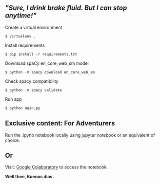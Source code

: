 ## _"Sure, I drink brake fluid. But I can stop anytime!"_


Create a virtual environment
```shell
$ virtualenv .
```
Install requirements
```shell
$ pip install -r requirements.txt
```
Download spaCy en_core_web_sm model
```shell
$ python -m spacy download en_core_web_sm
```
Check spacy compatibility
```shell
$ python -m spacy validate
```
Run app
```python
$ python main.py
```

## Exclusive content: For Adventurers

Run the .ipynb notebook locally using jupyter notebook or an equivalent of choice.

Or
------------
Visit: [Google Colaboratory](https://colab.research.google.com/drive/1CYsfouhVpisPt0_gW5hx9fTiKtDtD4nA?usp=sharing) to access the notebook.


__Well then, Buenos dias.__
